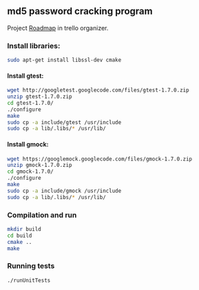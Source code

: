 ## md5 password cracking program

Project [Roadmap](https://trello.com/b/90Fdom47/md5passwrodcracker) in trello organizer.

### Install libraries:
```bash
sudo apt-get install libssl-dev cmake 
```

#### Install gtest:
```bash
wget http://googletest.googlecode.com/files/gtest-1.7.0.zip
unzip gtest-1.7.0.zip
cd gtest-1.7.0/
./configure
make
sudo cp -a include/gtest /usr/include
sudo cp -a lib/.libs/* /usr/lib/
```
#### Install gmock:
```bash
wget https://googlemock.googlecode.com/files/gmock-1.7.0.zip
unzip gmock-1.7.0.zip 
cd gmock-1.7.0/
./configure
make
sudo cp -a include/gmock /usr/include
sudo cp -a lib/.libs/* /usr/lib/
```

### Compilation and run
```bash
mkdir build
cd build
cmake ..
make
```

### Running tests
```bash
./runUnitTests
```
